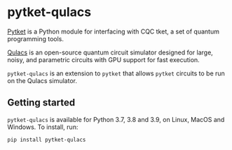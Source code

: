 # pytket-qulacs

[Pytket](https://cqcl.github.io/pytket) is a Python module for interfacing
with CQC tket, a set of quantum programming tools.

[Qulacs](https://github.com/qulacs/qulacs) is an open-source quantum circuit
simulator designed for large, noisy, and parametric circuits with GPU support
for fast execution.

`pytket-qulacs` is an extension to `pytket` that allows `pytket` circuits to be
run on the Qulacs simulator.

## Getting started

`pytket-qulacs` is available for Python 3.7, 3.8 and 3.9, on Linux, MacOS and Windows. To
install, run:

```pip install pytket-qulacs```
